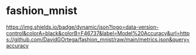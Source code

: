 # fashion_mnist

https://img.shields.io/badge/dynamic/json?logo=data-version-control&colorA=black&colorB=F46737&label=Model%20Accuracy&url=https://github.com/DavidGOrtega/fashion_mnist/raw/main/metrics.json&query=accuracy